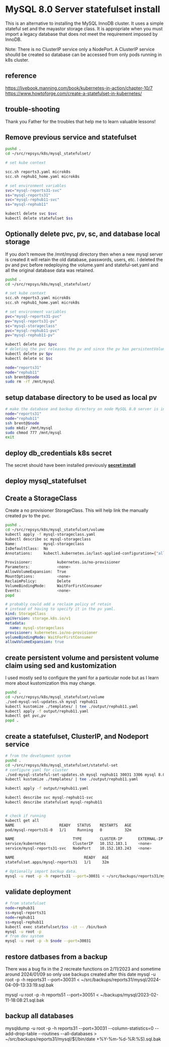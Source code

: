 # MySQL 8.0 Server statefulset install

This is an alternative to installing the MySQL InnoDB cluster. It uses a simple stateful set and the mayastor storage class. It is appropriate when you must import a legacy database that does not meet the requirement imposed by InnoDB.

Note: There is no ClusterIP service only a NodePort. A ClusterIP service shoulld be created so database can be accessed from only pods running in k8s cluster.

## reference

<https://livebook.manning.com/book/kubernetes-in-action/chapter-10/7>
<https://www.howtoforge.com/create-a-statefulset-in-kubernetes/>

## trouble-shooting

Thank you Father for the troubles that help me to learn valuable lessons!

## Remove previous service and statefulset

```bash
pushd .
cd ~/src/repsys/k8s/mysql_statefulset/

# set kube context

scc.sh reports3.yaml microk8s
scc.sh rephub1_home.yaml microk8s 

# set environment variables
svc="mysql-reports31-svc"
ss="mysql-reports31"
svc="mysql-rephub11-svc"
ss="mysql-rephub11"

kubectl delete svc $svc
kubectl delete statefulset $ss

```

## Optionally delete pvc, pv, sc, and database local storage

If you don't remove the /mnt/mysql directory then when a new mysql server is created it will retain the old database, passwords, users, etc. I deleted the pv and pvc before redeploying the volume.yaml and stateful-set.yaml and all the original database data was retained.

```bash
pushd .
cd ~/src/repsys/k8s/mysql_statefulset/

# set kube context
scc.sh reports3.yaml microk8s
scc.sh rephub1_home.yaml microk8s 

# set environment variables
pvc="mysql-reports31-pvc"
pv="mysql-reports31-pv"
sc="mysql-storageclass"
pvc="mysql-rephub11-pvc"
pv="mysql-rephub11-pv"

kubectl delete pvc $pvc
# deleting the pvc releases the pv and since the pv has persistentVolumeReclaimPolicy set to Retain it is not deleted
kubectl delete pv $pv
kubectl delete sc $sc

node="reports31"
node="rephub11"
ssh brent@$node
sudo rm -rf /mnt/mysql


```

## setup database directory to be used as local pv

```bash
# make the database and backup directory on node MySQL 8.0 server is installed
node="reports31"
node="rephub11"
ssh brent@$node
sudo mkdir /mnt/mysql
sudo chmod 777 /mnt/mysql
exit
```

## deploy db_credentials k8s secret

The secret should have been installed previously **[secret install](./db_credentials/db_credentials.md)**

## deploy mysql_statefulset

## Create a StorageClass

Create a no provisioner StorageClass. This will help link the manually created pv to the pvc.

```bash
pushd .
cd ~/src/repsys/k8s/mysql_statefulset/volume
kubectl apply -f mysql-storageclass.yaml
kubectl describe sc mysql-storageclass 
Name:            mysql-storageclass
IsDefaultClass:  No
Annotations:     kubectl.kubernetes.io/last-applied-configuration={"allowVolumeExpansion":true,"apiVersion":"storage.k8s.io/v1","kind":"StorageClass","metadata":{"annotations":{},"name":"mysql-storageclass"},"provisioner":"kubernetes.io/no-provisioner","volumeBindingMode":"WaitForFirstConsumer"}

Provisioner:           kubernetes.io/no-provisioner
Parameters:            <none>
AllowVolumeExpansion:  True
MountOptions:          <none>
ReclaimPolicy:         Delete
VolumeBindingMode:     WaitForFirstConsumer
Events:                <none>
popd
```

```yaml
# probably could add a reclaim policy of retain 
# instead of having to specify it in the pv yaml.
kind: StorageClass
apiVersion: storage.k8s.io/v1
metadata:
  name: mysql-storageclass
provisioner: kubernetes.io/no-provisioner
volumeBindingMode: WaitForFirstConsumer
allowVolumeExpansion: true
```

## create persistent volume and persistent volume claim using sed and kustomization

I used mostly sed to configure the yaml for a particular node but as I learn more about kustomization this may change.

```bash
pushd .
cd ~/src/repsys/k8s/mysql_statefulset/volume
./sed-mysql-vol-updates.sh mysql rephub11  
kubectl kustomize ./templates/ | tee ./output/rephub11.yaml 
kubectl apply -f output/rephub11.yaml
kubectl get pvc,pv
popd .
```

## create a statefulset, ClusterIP, and Nodeport service

```bash
# from the development system
pushd .
cd ~/src/repsys/k8s/mysql_statefulset/stateful-set
# configure yaml for cluster
./sed-mysql-stateful-set-updates.sh mysql rephub11 30031 3306 mysql 8.0
kubectl kustomize ./templates/ | tee ./output/rephub11.yaml 

kubectl apply -f output/rephub11.yaml

kubectl describe svc mysql-rephub11-svc
kubectl describe statefulset mysql-rephub11


# check if running
kubectl get all                           
NAME                    READY   STATUS    RESTARTS   AGE
pod/mysql-reports31-0   1/1     Running   0          32m

NAME                          TYPE        CLUSTER-IP       EXTERNAL-IP   PORT(S)          AGE
service/kubernetes            ClusterIP   10.152.183.1     <none>        443/TCP          2d
service/mysql-reports31-svc   NodePort    10.152.183.243   <none>        3306:30031/TCP   32m

NAME                               READY   AGE
statefulset.apps/mysql-reports31   1/1     32m

# Optionally import backup data.
mysql -u root -p -h reports31 --port=30031 < ~/src/backups/reports31/mysql/2024-04-09-13:33:19.sql.bak
```

## validate deployment

```bash
# from statefulset
node=rephub31
ss=mysql-reports31
node=rephub11
ss=mysql-rephub11
kubectl exec statefulset/$ss -it -- /bin/bash
mysql -u root -p
# from dev system
mysql -u root -p -h $node --port=30031

```

## restore datbases from a backup

There was a bug fix in the 2 recreate functions on 2/11/2023 and sometime around 2024/01/09 so only use backups created after this date
mysql -u root -p -h reports31 --port=30031 < ~/src/backups/reports31/mysql/2024-04-09-13:33:19.sql.bak

mysql -u root -p -h reports51 --port=30051 < ~/backups/mysql/2023-02-11-18:08:21.sql.bak

## backup all databases

mysqldump -u root -p -h reports31 --port=30031 --column-statistics=0 --add-drop-table --routines --all-databases > ~/src/backups/reports31/mysql/$(/bin/date +\%Y-\%m-\%d-\%R:\%S).sql.bak
